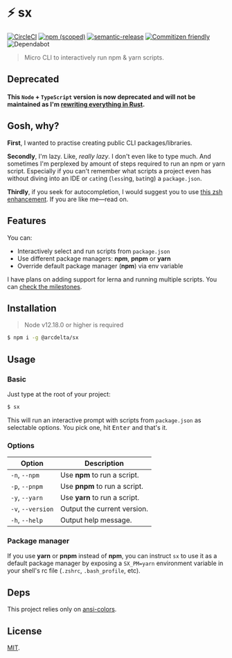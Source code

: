 # :zap: sx

[![CircleCI](https://flat.badgen.net/circleci/github/arcdelta/sx/master)](https://circleci.com/gh/arcdelta/sx/tree/master)
[![npm (scoped)](https://flat.badgen.net/npm/v/@arcdelta/sx?color=red)](https://www.npmjs.com/package/@arcdelta/sx)
[![semantic-release](https://flat.badgen.net/badge/semantic/release/e10079)](https://github.com/semantic-release/semantic-release)
[![Commitizen friendly](https://flat.badgen.net/badge/commitizen/friendly/green)](http://commitizen.github.io/cz-cli/)
![Dependabot](https://flat.badgen.net/dependabot/arcdelta/sx?icon=dependabot)

> Micro CLI to interactively run npm & yarn scripts.

## Deprecated

#### This `Node` + `TypeScript` version is now deprecated and will not be maintained as I'm [rewriting everything in **Rust**](https://raw.githubusercontent.com/rochacbruno/rust_memes/master/img/riir.jpg).

## Gosh, why?

**First**, I wanted to practise creating public CLI packages/libraries.

**Secondly**, I'm lazy. Like, *really lazy*. I don't even like to type much. And sometimes I'm perplexed
by amount of steps required to run an npm or yarn script. Especially if you can't remember what
scripts a project even has without diving into an IDE or `cat`ing (`less`ing, `bat`ing) a
`package.json`.

**Thirdly**, if you seek for autocompletion, I would suggest you to use [this zsh enhancement](https://github.com/lukechilds/zsh-better-npm-completion).
If you are like me—read on.

## Features

You can:

- Interactively select and run scripts from `package.json`
- Use different package managers: **npm**, **pnpm** or **yarn**
- Override default package manager (**npm**) via env variable

I have plans on adding support for lerna and running multiple scripts. You can [check the milestones](https://github.com/arcdelta/sx/milestones?direction=asc&sort=title&state=open).

## Installation

> Node v12.18.0 or higher is required

```bash
$ npm i -g @arcdelta/sx
```

## Usage

### Basic

Just type at the root of your project:

```bash
$ sx
```

This will run an interactive prompt with scripts from `package.json` as selectable options. You pick
one, hit <kbd>Enter</kbd> and that's it.

### Options

| Option            | Description                          |
| ----------------- | ------------------------------------ |
| `-n`, `--npm`     | Use **npm** to run a script.         |
| `-p`, `--pnpm`    | Use **pnpm** to run a script.        |
| `-y`, `--yarn`    | Use **yarn** to run a script.        |
| `-v`, `--version` | Output the current version.          |
| `-h`, `--help`    | Output help message.                 |

### Package manager

If you use **yarn** or **pnpm** instead of **npm**, you can instruct `sx` to use it as a default
package manager by exposing a `SX_PM=yarn` environment variable in your shell's rc file (`.zshrc`,
`.bash_profile`, etc).

## Deps

This project relies only on [ansi-colors](https://github.com/doowb/ansi-colors).

## License

[MIT](https://github.com/arcdelta/sx/blob/master/LICENSE).
